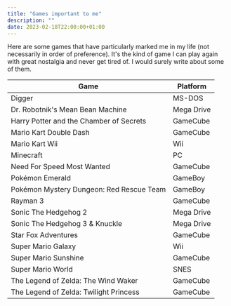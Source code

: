 ```yaml
---
title: "Games important to me"
description: ""
date: 2023-02-18T22:00:00+01:00
---
```


Here are some games that have particularly marked me in my life (not necessarily in order of preference). It's the kind of game I can play again with great nostalgia and never get tired of. I would surely write about some of them. 

| Game | Platform |
| -------- | -------- |
|Digger| MS-DOS |
|Dr. Robotnik's Mean Bean Machine| Mega Drive |
|Harry Potter and the Chamber of Secrets| GameCube |
|Mario Kart Double Dash| GameCube |
|Mario Kart Wii| Wii |
|Minecraft| PC |
|Need For Speed Most Wanted| GameCube |
|Pokémon Emerald| GameBoy |
|Pokémon Mystery Dungeon: Red Rescue Team| GameBoy |
|Rayman 3| GameCube |
|Sonic The Hedgehog 2| Mega Drive |
|Sonic The Hedgehog 3 & Knuckle| Mega Drive |
|Star Fox Adventures| GameCube |
|Super Mario Galaxy| Wii |
|Super Mario Sunshine| GameCube |
|Super Mario World| SNES |
|The Legend of Zelda: The Wind Waker| GameCube |
|The Legend of Zelda: Twilight Princess| GameCube |